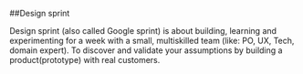 ##Design sprint 

Design sprint (also called Google sprint) is about building, learning and experimenting for a week with a small, 
multiskilled team (like: PO, UX, Tech, domain expert). 
To discover and validate your assumptions by building a product(prototype) with real customers.
